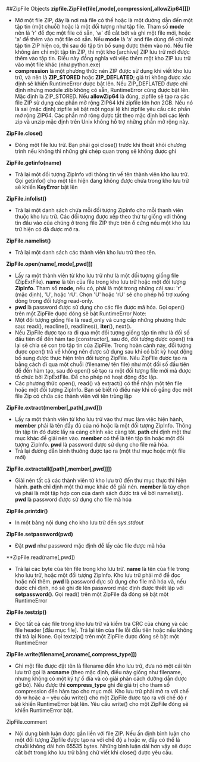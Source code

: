##ZipFile Objects
**zipfile.ZipFile(file[,mode[,compression[,allowZip64]]])** 
- Mở một file ZIP, đây là nơi mà file có thể hoặc là một đường dẫn đến một tập tin (một chuỗi) hoặc là một đối tượng như tập file. Tham số **mode** nên là 'r' để đọc một file có sẵn, 'w' để cắt bớt và ghi một file mới, hoặc 'a' để thêm vào một file có sẵn. Nếu **mode** là 'a' and file dùng để chỉ một tập tin ZIP hiện có, thì sau đó tập tin bổ sung được thêm vào nó. Nếu file không ám chỉ một tập tin ZIP, thì một kho [archive] ZIP lưu trữ mới được thêm vào tập tin. Điều này đồng nghĩa với việc thêm một kho ZIP lưu trữ vào một file khác (như python.exe)
- **compression** là một phương thức nén ZIP được sử dụng khi viết kho lưu trữ, và nên là **ZIP_STORED** hoặc **ZIP_DEFLATED**; giá trị không được xác định sẽ khiến RuntimeError được bật lên. Nếu ZIP_DEFLATED được chỉ định nhưng module zlib không có sẵn, RuntimeError cũng được bật lên. Mặc định là ZIP_STORED. Nếu **allowZip64** là đúng, zipfile sẽ tạo ra các file ZIP sử dụng các phần mở rộng ZIP64 khi zipfile lớn hơn 2GB. Nếu nó là sai (mặc định) zipfile sẽ bật một ngoại lệ khi zipfile yêu cầu các phần mở rộng ZIP64. Các phần mở rộng được tắt theo mặc định bởi các lệnh zip và unzip mặc định trên Unix không hỗ trợ những phần mở rộng này.

**ZipFile.close()**
- Đóng một file lưu trữ. Bạn phải gọi close() trước khi thoát khỏi chương trình nếu không thì những ghi chép quan trọng sẽ không được ghi 

**ZipFile.getinfo(name)**
- Trả lại một đối tượng ZipInfo với thông tin về tên thành viên kho lưu trữ. Gọi getinfo() cho một tên hiện đang không được chứa trong kho lưu trữ sẽ khiến **KeyError** bật lên

**ZipFile.infolist()**
- Trả lại một danh sách chứa mỗi đối tượng ZipInfo cho mỗi thanh viên thuộc kho lưu trữ. Các đối tượng được xếp theo thứ tự giống với thông tin đầu vào của chúng ở trong file ZIP thực trên ổ cứng nếu một kho lưu trữ hiện có đã được mở ra.

**ZipFile.namelist()**
- Trả lại một danh sách các thành viên kho lưu trữ theo tên.

**ZipFile.open(name[,mode[,pwd]])**
- Lấy ra một thành viên từ kho lưu trữ như là một đối tượng giống file (ZipExtFile). **name** là tên của file trong kho lưu trữ hoặc một đối tượng **ZipInfo**. Tham số **mode**, nếu có, phải là một trong những cái sau: 'r' (mặc định), 'U', hoặc 'rU'. Chọn 'U' hoặc 'rU' sẽ cho phép hỗ trợ xuống dòng trong đối tượng read-only.
- **pwd** là password được sử dụng cho các file được mã hóa. Gọi open() trên một ZipFile được đóng sẽ bật RuntimeError
Note:
- Một đối tượng giống file là read_only và cung cấp những phương thức sau: read(), readline(), readlines(), __iter__(), next().
- Nếu ZipFile được tạo ra đi qua một đối tượng giống tập tin như là đối số đầu tiên để đến hàm tạo [constructor], sau đó, đối tượng được open() trả lại sẽ chia sẻ con trỏ tập tin của ZipFile. Trong hoàn cảnh này, đối tượng được open() trả về không nên được sử dụng sau khi có bất kỳ hoạt động bổ sung được thực hiện trên đối tượng ZipFile. Nếu ZipFIle được tạo ra bằng cách đi qua một chuỗi (filename/ tên file) như một đối số đầu tiên để đến hàm tạo, sau đó open() sẽ tạo ra một đối tượng file mới mà được tổ chức bởi ZipExtFile. Để cho phép nó hoạt động độc lập.
- Các phương thức open(), read() và extract() có thể nhận một tên file hoặc một đối tượng ZipInfo. Bạn sẽ biết rõ điều này khi cố gắng đọc một file Zip có chứa các thành viên với tên trùng lặp

**ZipFile.extract(member[,path[,pwd]])**
- Lấy ra một thành viên từ kho lưu trữ vào thư mục làm việc hiện hành, **member** phải là tên đầy đủ của nó hoặc là một đối tượng ZipInfo. Thông tin tập tin đó được lấy ra càng chính xác càng tôt. **path** chỉ định một thư mục khác để giải nén vào. **member** có thể là tên tập tin hoặc một đối tượng ZipInfo. **pwd** là password được sử dụng cho file mã hóa.
- Trả lại đường dẫn bình thường được tạo ra (một thư mục hoặc một file mới)

**ZipFile.extractall([path[,member[,pwd]]])**
- Giải nén tất cả các thành viên từ kho lưu trữ đến thư mục thực thi hiện hành. **path** chỉ định một thứ mục khác để giải nén. **member** là tùy chọn và phải là một tập hợp con của danh sách được trả về bởi namelist(). **pwd** là password được sử dụng cho file mã hóa

**ZipFile.printdir()**
- In một bảng nội dung cho kho lưu trữ đến *sys.stdout*

**ZipFile.setpassword(pwd)**
- Đặt **pwd** như password mặc định để lấy các file được mã hõa

**ZipFile.read(name[,pwd])
- Trả lại các byte của tên file trong kho lưu trữ. **name** là tên của file trong kho lưu trữ, hoặc một đối tượng ZipInfo. Kho lưu trữ phải mở để đọc hoặc nối thêm. **pwd** là password đực sử dụng cho file mã hóa và, nếu được chỉ định, nó sẽ ghi đè lên password mặc định được thiết lập với **setpassword()**. Gọi read() trên một ZipFile đã đóng sẽ bật một RuntimeError

**ZipFile.testzip()**
- Đọc tất cả các file trong kho lưu trữ và kiểm tra CRC của chúng và các file header [đầu mục file]. Trả lại tên cùa file lỗi đầu tiên hoặc nếu không thì trả lại None. Gọi textzip() trên một ZipFile được đóng sẽ bật một RuntimeError

**ZipFile.write(filename[,arcname[,compress_type]])**
- Ghi một file được đặt tên là filename đến kho lưu trữ, đưa nó một cái tên lưu trữ gọi là **arcname** (theo mặc định, điều này giống như filename, nhưng không có một ký tự ổ đĩa và có giải phân cách đường dẫn được gỡ bỏ). Nếu được thì **compress_type** ghi đè giá trị cho tham số compression đến hàm tạo cho mục mới. Kho lưu trữ phải mở ra với chế độ w hoặc a – yêu cầu write() cho một ZipFile được tạo ra với chế độ r sẽ khiến RuntimeError bật lên. Yêu cầu write() cho một ZipFile đóng sẽ khiến RuntimeError bật.

ZipFile.comment
- Nội dung bình luận được gắn liền với file ZIP. Nếu ấn định bình luận cho một đối tượng Zipfile được tạo ra với chế độ a hoặc w, đây có thể là chuỗi không dài hơn 65535 bytes. Những bình luận dài hơn vậy sẽ được cắt bớt trong kho lưu trữ bằng chữ viết khi close() được yêu cầu.